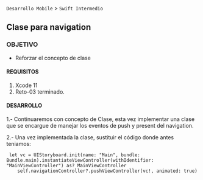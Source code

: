 
`Desarrollo Mobile` > `Swift Intermedio` 

## Clase para navigation

### OBJETIVO

- Reforzar el concepto de clase

#### REQUISITOS

1. Xcode 11
2. Reto-03 terminado.

#### DESARROLLO

1.- Continuaremos con concepto de Clase, esta vez implementar una clase que se encargue de manejar los eventos de push y present del navigation.

2.- Una vez implementada la clase, sustituir el código donde antes teniamos:

```
 let vc = UIStoryboard.init(name: "Main", bundle: Bundle.main).instantiateViewController(withIdentifier: "MainViewController") as? MainViewController
    self.navigationController?.pushViewController(vc!, animated: true)
```